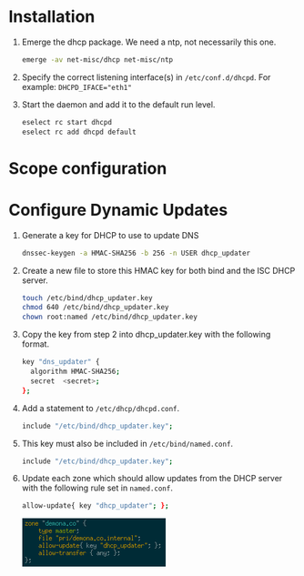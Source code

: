 # Installation 

1. Emerge the dhcp package. We need a ntp, not necessarily this one.

    ```bash
    emerge -av net-misc/dhcp net-misc/ntp
    ```
2. Specify the correct listening interface(s) in `/etc/conf.d/dhcpd`. For example: `DHCPD_IFACE="eth1"`
3. Start the daemon and add it to the default run level.

    ```bash
    eselect rc start dhcpd
    eselect rc add dhcpd default
    ```

# Scope configuration



# Configure Dynamic Updates

1. Generate a key for DHCP to use to update DNS

    ```bash
    dnssec-keygen -a HMAC-SHA256 -b 256 -n USER dhcp_updater
    ```
2. Create a new file to store this HMAC key for both bind and the ISC DHCP server.

    ```bash
    touch /etc/bind/dhcp_updater.key
    chmod 640 /etc/bind/dhcp_updater.key
    chown root:named /etc/bind/dhcp_updater.key
    ```
3. Copy the key from step 2 into dhcp_updater.key with the following format.

    ```bash
    key "dns_updater" {
      algorithm HMAC-SHA256;
      secret  <secret>;
    };
    ```
4. Add a statement to `/etc/dhcp/dhcpd.conf`.

    ```bash
    include "/etc/bind/dhcp_updater.key";
    ```
5. This key must also be included in `/etc/bind/named.conf`.

    ```bash
    include "/etc/bind/dhcp_updater.key";
    ```
6. Update each zone which should allow updates from the DHCP server with the following rule set in `named.conf`.

    ```bash
    allow-update{ key "dhcp_updater"; };
    ```
    ![Example stanza](img/dns_stanza_example.png)


